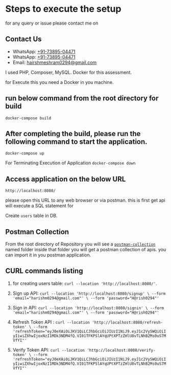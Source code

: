 Steps to execute the setup
==============
for any query or issue please contact me on 

## Contact Us

- WhatsApp: [+91-73895-04471](tel:+917389504471)
- WhatsApp: [+91-73895-04471](https://wa.me/917389504471)
- Email: [hairshmeshram0294@gmail.com](mailto:harishmeshram0294@gmail.com)

I used PHP, Composer, MySQL. Docker for this assessment.

for Execute this you need a Docker in you machine.


run below command from the root directory for build
------------------
`docker-compose build`

After completing the build, please run the following command to start the application.
---------------------
`docker-compose up`

For Terminating Execution of Application 
`docker-compose down`

Access application on the below URL
-----
`http://localhost:8080/`

please open this URL to any web browser or via postman. 
this is first get api will execute a SQL statement for

Create `users` table in DB.

Postman Collection
-----------
From the root directory of Repository you will see a [`postman-collection`](https://github.com/harishm0294/jwt_api/tree/main/postman-collection) named folder inside that folder you will get a postman collection of apis. you can import it in you postman application.

CURL commands listing
-----------

1. for creating users table: `curl --location 'http://localhost:8080/'`.

2. Sign up API:
 `curl --location 'http://localhost:8080/signup' \
--form 'email="harishm0294@gmail.com"' \
--form 'password="H@rish0294"'`

3. Sign in API:
`curl --location 'http://localhost:8080/signin' \
--form 'email="harishm0294@gmail.com"' \
--form 'password="H@rish0294"'`

4. Refresh Token API :
`curl --location 'http://localhost:8080/refresh-token' \
--form 'refreshToken="eyJ0eXAiOiJKV1QiLCJhbGciOiJIUzI1NiJ9.eyJ1c2VySWQiOiIyIiwiZXhwIjoxNzI1MDk3NDM4fQ.VI01TFKPSlAYqUPtXPTzZHlU8vTLNhB2Ms0uS7MVfYI"'`

5. Verify Token API:
`curl --location 'http://localhost:8080/verify-token' \
--form 'refreshToken="eyJ0eXAiOiJKV1QiLCJhbGciOiJIUzI1NiJ9.eyJ1c2VySWQiOiIyIiwiZXhwIjoxNzI1MDk3NDM4fQ.VI01TFKPSlAYqUPtXPTzZHlU8vTLNhB2Ms0uS7MVfYI"'`



